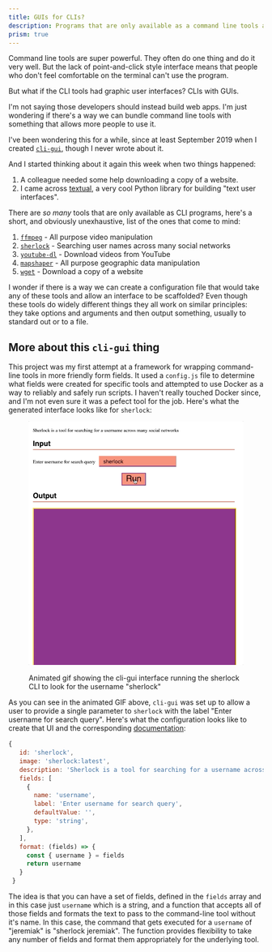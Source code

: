 ```yaml
---
title: GUIs for CLIs?
description: Programs that are only available as a command line tools are often powerful but out of reach for less technical users. Maybe they should have configurable UIs
prism: true
---
```


Command line tools are super powerful. They often do one thing and do it very well. But the lack of point-and-click style interface means that people who don't feel comfortable on the terminal can't use the program.

But what if the CLI tools had graphic user interfaces? CLIs with GUIs.

I'm not saying those developers should instead build web apps. I'm just wondering if there's a way we can bundle command line tools with something that allows more people to use it.

I've been wondering this for a while, since at least September 2019 when I created [`cli-gui`](https://github.com/jeremiak/cli-gui), though I never wrote about it.

And I started thinking about it again this week when two things happened:

1. A colleague needed some help downloading a copy of a website.
2. I came across [textual](https://textual.textualize.io/), a very cool Python library for building "text user interfaces".

There are _so many_ tools that are only available as CLI programs, here's a short, and obviously unexhaustive, list of the ones that come to mind:

1. [`ffmpeg`](https://ffmpeg.org/) - All purpose video manipulation
2. [`sherlock`](https://sherlock-project.github.io/) - Searching user names across many social networks
3. [`youtube-dl`](http://ytdl-org.github.io/youtube-dl/) - Download videos from YouTube
4. [`mapshaper`](https://mapshaper.org/) - All purpose geographic data manipulation
5. [`wget`](https://www.gnu.org/software/wget/) - Download a copy of a website

I wonder if there is a way we can create a configuration file that would take any of these tools and allow an interface to be scaffolded? Even though these tools do widely different things they all work on similar principles: they take options and arguments and then output something, usually to standard out or to a file.

## More about this `cli-gui` thing

This project was my first attempt at a framework for wrapping command-line tools in more friendly form fields. It used a `config.js` file to determine what fields were created for specific tools and attempted to use Docker as a way to reliably and safely run scripts. I haven't really touched Docker since, and I'm not even sure it was a pefect tool for the job. Here's what the generated interface looks like for `sherlock`:

<figure>

![](https://github.com/jeremiak/cli-gui/raw/master/example.gif)

   <figcaption>Animated gif showing the cli-gui interface running the sherlock CLI to look for the username "sherlock"</figcaption>
</figure>

As you can see in the animated GIF above, `cli-gui` was set up to allow a user to provide a single parameter to `sherlock` with the label "Enter username for search query". Here's what the configuration looks like to create that UI and the corresponding [documentation](https://github.com/jeremiak/cli-gui#adding-a-cli-tool):

```js
{
   id: 'sherlock',
   image: 'sherlock:latest',
   description: 'Sherlock is a tool for searching for a username across many social networks (<a href="https://github.com/sherlock-project/sherlock">website</a>)',
   fields: [
     {
       name: 'username',
       label: 'Enter username for search query',
       defaultValue: '',
       type: 'string',
     },
   ],
   format: (fields) => {
     const { username } = fields
     return username
   }
 }
 ```

The idea is that you can have a set of fields, defined in the `fields` array and in this case just `username` which is a string, and a function that accepts all of those fields and formats the text to pass to the command-line tool without it's name. In this case, the command that gets executed for a `username` of "jeremiak" is "sherlock jeremiak". The function provides flexibility to take any number of fields and format them appropriately for the underlying tool.